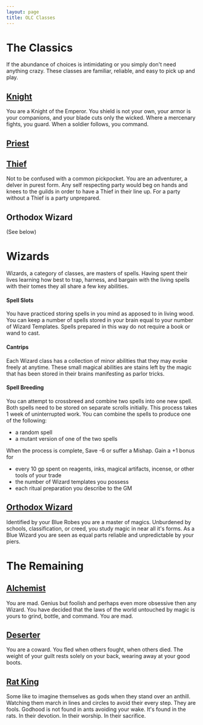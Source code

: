 ```yaml
---
layout: page
title: OLC Classes
---
```

# The Classics
If the abundance of choices is intimidating or you simply don't need anything crazy. These classes are familiar, reliable, and easy to pick up and play.
## [Knight](https://heringtonpress.github.io/systems/olc/olc_classes/knight/)
You are a Knight of the Emperor. You shield is not your own, your armor is your companions, and your blade cuts only the wicked. Where a mercenary fights, you guard. When a soldier follows, you command.
## [Priest](https://heringtonpress.github.io/systems/olc/olc_classes/priest/)

## [Thief](https://heringtonpress.github.io/systems/olc/olc_classes/thief/)
Not to be confused with a common pickpocket. You are an adventurer, a delver in purest form. Any self respecting party would beg on hands and knees to the guilds in order to have a Thief in their line up. For a party without a Thief is a party unprepared.
## Orthodox Wizard
(See below)
# Wizards 
Wizards, a category of classes, are masters of spells. Having spent their lives learning how best to trap, harness, and bargain with the living spells with their tomes they all share a few key abilities.
#### Spell Slots
You have practiced storing spells in you mind as apposed to in living wood. You can keep a number of spells stored in your brain equal to your number of Wizard Templates. Spells prepared in this way do not require a book or wand to cast.
#### Cantrips
Each Wizard class has a collection of minor abilities that they may evoke freely at anytime. These small magical abilities are stains left by the magic that has been stored in their brains manifesting as parlor tricks.
#### Spell Breeding  
You can attempt to crossbreed and combine two spells into one new spell. Both spells need to be stored on separate scrolls initially. This process takes 1 week of uninterrupted work. You can combine the spells to produce one of the following:  
- a random spell  
- a mutant version of one of the two spells  
  
When the process is complete, Save -6 or suffer a Mishap. Gain a +1 bonus for  
- every 10 gp spent on reagents, inks, magical artifacts, incense, or other tools of your trade  
- the number of Wizard templates you possess  
- each ritual preparation you describe to the GM 

## [Orthodox Wizard](https://heringtonpress.github.io/systems/olc/olc_classes/orthodox-wizard/)
Identified by your Blue Robes you are a master of magics. Unburdened by schools, classification, or creed, you study magic in near all it's forms. As a Blue Wizard you are seen as equal parts reliable and unpredictable by your piers.
# The Remaining
## [Alchemist](https://heringtonpress.github.io/systems/olc/olc_classes/alchemist/)
You are mad. Genius but foolish and perhaps even more obsessive then any Wizard. You have decided that the laws of the world untouched by magic is yours to grind, bottle, and command. You are mad.
## [Deserter](https://heringtonpress.github.io/systems/olc/olc_classes/deserter/)
You are a coward. You fled when others fought, when others died. The weight of your guilt rests solely on your back, wearing away at your good boots.
## [Rat King](https://heringtonpress.github.io/systems/olc/olc_classes/rat-king/)
Some like to imagine themselves as gods when they stand over an anthill. Watching them march in lines and circles to avoid their every step. They are fools. Godhood is not found in ants avoiding your wake. It's found in the rats. In their devotion. In their worship. In their sacrifice.